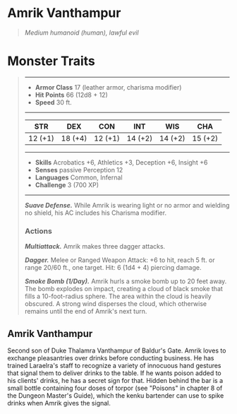 # Amrik Vanthampur
>*Medium humanoid (human), lawful evil*
# Monster Traits
>___
>- **Armor Class** 17 (leather armor, charisma modifier)
>- **Hit Points** 66 (12d8 + 12)
>- **Speed** 30 ft.
>___
>|STR|DEX|CON|INT|WIS|CHA|
>|:---:|:---:|:---:|:---:|:---:|:---:|
>|12 (+1)|18 (+4)|12 (+1)|14 (+2)|14 (+2)|15 (+2)|
>___
>- **Skills** Acrobatics +6, Athletics +3, Deception +6, Insight +6
>- **Senses** passive Perception 12
>- **Languages** Common, Infernal
>- **Challenge** 3 (700 XP)
>___
>***Suave Defense.*** While Amrik is wearing light or no armor and wielding no shield, his AC includes his Charisma modifier.  
>
>### Actions
>***Multiattack.*** Amrik makes three dagger attacks.  
>
>***Dagger.*** Melee  or Ranged Weapon Attack: +6 to hit, reach 5 ft. or range 20/60 ft., one target. Hit: 6 (1d4 + 4) piercing damage.  
>
>***Smoke Bomb (1/Day).*** Amrik hurls a smoke bomb up to 20 feet away. The bomb explodes on impact, creating a cloud of black smoke that fills a 10-foot-radius sphere. The area within the cloud is heavily obscured. A strong wind disperses the cloud, which otherwise remains until the end of Amrik's next turn.
## Amrik Vanthampur
Second son of Duke Thalamra Vanthampur of Baldur's Gate. Amrik loves to exchange pleasantries over drinks before conducting business. He has trained Laraelra's staff to recognize a variety of innocuous hand gestures that signal them to deliver drinks to the table. If he wants poison added to his clients' drinks, he has a secret sign for that. Hidden behind the bar is a small bottle containing four doses of torpor (see "Poisons" in chapter 8 of the Dungeon Master's Guide), which the kenku bartender can use to spike drinks when Amrik gives the signal.